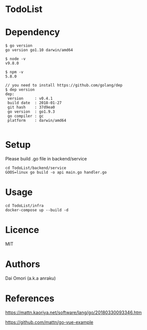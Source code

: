 # TodoList

# Dependency
```
$ go version
go version go1.10 darwin/amd64

$ node -v
v9.8.0

$ npm -v
5.8.0

// you need to install https://github.com/golang/dep
$ dep version
dep:
 version     : v0.4.1
 build date  : 2018-01-27
 git hash    : 37d9ea0
 go version  : go1.9.3
 go compiler : gc
 platform    : darwin/amd64
 
```

# Setup
Please build .go file in backend/service
```
cd TodoList/backend/service
GOOS=linux go build -o api main.go handler.go
```

# Usage
```
cd TodoList/infra
docker-compose up --build -d
```

# Licence
MIT

# Authors
Dai Omori (a.k.a anraku)

# References
https://mattn.kaoriya.net/software/lang/go/20180330093346.htm

https://github.com/mattn/go-vue-example
